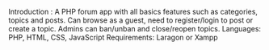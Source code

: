 Introduction : A PHP forum app with all basics features such as categories, topics and posts. Can browse as a guest, need to register/login to post or create a topic. Admins can ban/unban and close/reopen topics.
Languages: PHP, HTML, CSS, JavaScript
Requirements: Laragon or Xampp
